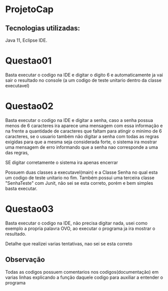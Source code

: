 # ProjetoCap

## Tecnologias utilizadas: 
Java 11, Eclipse IDE.

# Questao01
Basta executar o codigo na IDE e digitar o digito 6 e automaticamente ja vai sair o resultado no console 
(a um codigo de teste unitario dentro da classe executavel)

# Questao02
Basta executar o codigo na IDE e digitar a senha, caso a senha possua menos de 6 caracteres ira aparece uma mensagem com essa informação 
e na frente a quantidade de caracteres que faltam para atingir o minimo de 6 caracteres, se o usuario também não digitar a senha com todas as regras exigidas para que a mesma seja considerada forte, o sistema ira  mostrar uma mensagem de erro informando que a senha nao corresponde a uma das regras, 

SE digitar corretamente o sistema ira apenas encerrar 

Possuem duas classes a executavel(main) e a Classe Senha no qual esta um codigo de teste unitario no fim.
Também possui uma terceira classe "SenhaTeste" com Junit, não sei se esta correto, porém e bem simples basta executar. 

# Questao03
Basta executar o codigo na IDE, não precisa digitar nada, usei como exemplo a propria palavra OVO, ao executar o programa ja ira mostrar o resultado.

Detalhe que realizei varias tentativas, nao sei se esta correto

## Observação

Todas as codigos possuem comentarios nos codigos(documentação) em varias linhas explicando a função daquele codigo
para auxiliar a entender o programa

